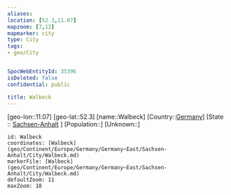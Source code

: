 ```yaml
---
aliases: 
location: [52.3,11.07]
mapzoom: [7,12] 
mapmarker: city 
type: City
tags:
- geo/City


SpocWebEntityId: 35396
isDeleted: false
confidential: public

title: Walbeck
---
```

[geo-lon::11.07]
[geo-lat::52.3]
[name::Walbeck]
[Country::[Germany](geo/Continent/Europe/Germany.md)]
[State :: [Sachsen-Anhalt](geo/Continent/Europe/Germany/Germany~East/Sachsen-Anhalt.md) ]
[Population::]
[Unknown::]


```leaflet
id: Walbeck
coordinates: [Walbeck](geo/Continent/Europe/Germany/Germany~East/Sachsen-Anhalt/City/Walbeck.md)
markerFile: [Walbeck](geo/Continent/Europe/Germany/Germany~East/Sachsen-Anhalt/City/Walbeck.md)
defaultZoom: 11 
maxZoom: 18
```


